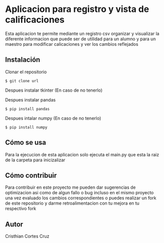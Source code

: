 # Aplicacion para registro y vista de calificaciones

Esta aplicacion te permite mediante un registro csv organizar
y visualizar la diferente informacion que puede ser de utilidad
para un alumno y para un maestro para modificar calicaciones y 
ver los cambios reflejados

## Instalación

Clonar el repositorio 

`$ git clone url`

Despues instalar tkinter (En caso de no tenerlo)

Despues instalar pandas 

`$ pip install pandas`

Despues intalar numpy (En caso de no tenerlo)

`$ pip install numpy`



## Cómo se usa

Para la ejecucion de esta aplicacion solo ejecuta el main.py que esta la raiz de la carpeta para inicizalizar

## Cómo contribuir

Para contribuir en este proyecto me pueden dar sugerencias de optimizacion asi como de algun fallo o bug incluso 
en el mismo proyecto una vez evaluado los cambios correspondientes o puedes realizar un fork de este repositorio
y darme retroalimentacion con tu mejora en tu respectivo fork

## Autor

Cristhian Cortes Cruz
